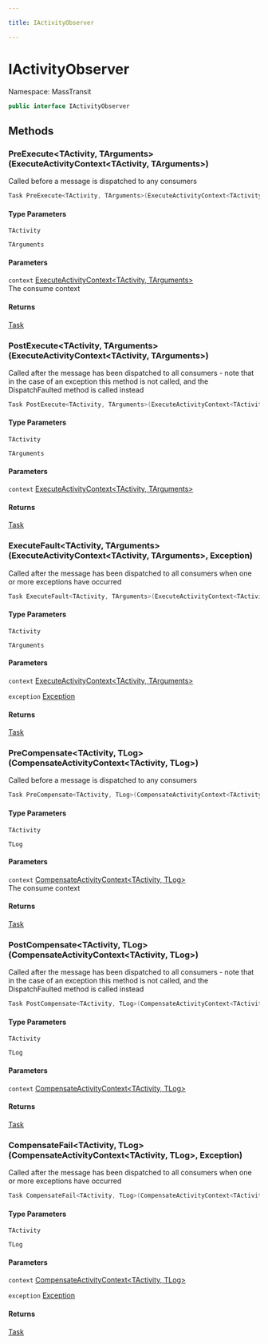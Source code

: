 ```yaml
---

title: IActivityObserver

---
```


# IActivityObserver

Namespace: MassTransit

```csharp
public interface IActivityObserver
```

## Methods

### **PreExecute\<TActivity, TArguments\>(ExecuteActivityContext\<TActivity, TArguments\>)**

Called before a message is dispatched to any consumers

```csharp
Task PreExecute<TActivity, TArguments>(ExecuteActivityContext<TActivity, TArguments> context)
```

#### Type Parameters

`TActivity`<br/>

`TArguments`<br/>

#### Parameters

`context` [ExecuteActivityContext\<TActivity, TArguments\>](../masstransit/executeactivitycontext-2)<br/>
The consume context

#### Returns

[Task](https://learn.microsoft.com/en-us/dotnet/api/system.threading.tasks.task)<br/>

### **PostExecute\<TActivity, TArguments\>(ExecuteActivityContext\<TActivity, TArguments\>)**

Called after the message has been dispatched to all consumers - note that in the case of an exception
 this method is not called, and the DispatchFaulted method is called instead

```csharp
Task PostExecute<TActivity, TArguments>(ExecuteActivityContext<TActivity, TArguments> context)
```

#### Type Parameters

`TActivity`<br/>

`TArguments`<br/>

#### Parameters

`context` [ExecuteActivityContext\<TActivity, TArguments\>](../masstransit/executeactivitycontext-2)<br/>

#### Returns

[Task](https://learn.microsoft.com/en-us/dotnet/api/system.threading.tasks.task)<br/>

### **ExecuteFault\<TActivity, TArguments\>(ExecuteActivityContext\<TActivity, TArguments\>, Exception)**

Called after the message has been dispatched to all consumers when one or more exceptions have occurred

```csharp
Task ExecuteFault<TActivity, TArguments>(ExecuteActivityContext<TActivity, TArguments> context, Exception exception)
```

#### Type Parameters

`TActivity`<br/>

`TArguments`<br/>

#### Parameters

`context` [ExecuteActivityContext\<TActivity, TArguments\>](../masstransit/executeactivitycontext-2)<br/>

`exception` [Exception](https://learn.microsoft.com/en-us/dotnet/api/system.exception)<br/>

#### Returns

[Task](https://learn.microsoft.com/en-us/dotnet/api/system.threading.tasks.task)<br/>

### **PreCompensate\<TActivity, TLog\>(CompensateActivityContext\<TActivity, TLog\>)**

Called before a message is dispatched to any consumers

```csharp
Task PreCompensate<TActivity, TLog>(CompensateActivityContext<TActivity, TLog> context)
```

#### Type Parameters

`TActivity`<br/>

`TLog`<br/>

#### Parameters

`context` [CompensateActivityContext\<TActivity, TLog\>](../masstransit/compensateactivitycontext-2)<br/>
The consume context

#### Returns

[Task](https://learn.microsoft.com/en-us/dotnet/api/system.threading.tasks.task)<br/>

### **PostCompensate\<TActivity, TLog\>(CompensateActivityContext\<TActivity, TLog\>)**

Called after the message has been dispatched to all consumers - note that in the case of an exception
 this method is not called, and the DispatchFaulted method is called instead

```csharp
Task PostCompensate<TActivity, TLog>(CompensateActivityContext<TActivity, TLog> context)
```

#### Type Parameters

`TActivity`<br/>

`TLog`<br/>

#### Parameters

`context` [CompensateActivityContext\<TActivity, TLog\>](../masstransit/compensateactivitycontext-2)<br/>

#### Returns

[Task](https://learn.microsoft.com/en-us/dotnet/api/system.threading.tasks.task)<br/>

### **CompensateFail\<TActivity, TLog\>(CompensateActivityContext\<TActivity, TLog\>, Exception)**

Called after the message has been dispatched to all consumers when one or more exceptions have occurred

```csharp
Task CompensateFail<TActivity, TLog>(CompensateActivityContext<TActivity, TLog> context, Exception exception)
```

#### Type Parameters

`TActivity`<br/>

`TLog`<br/>

#### Parameters

`context` [CompensateActivityContext\<TActivity, TLog\>](../masstransit/compensateactivitycontext-2)<br/>

`exception` [Exception](https://learn.microsoft.com/en-us/dotnet/api/system.exception)<br/>

#### Returns

[Task](https://learn.microsoft.com/en-us/dotnet/api/system.threading.tasks.task)<br/>
